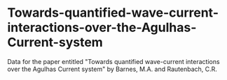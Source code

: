 # Towards-quantified-wave-current-interactions-over-the-Agulhas-Current-system
Data for the paper entitled "Towards quantified wave-current interactions over the Agulhas Current system" by Barnes, M.A. and Rautenbach, C.R. 
